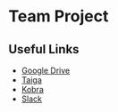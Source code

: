 Team Project
============

Useful Links
------------
- [Google Drive](https://drive.google.com/folderview?id=0BxfQfpm9Zt6KTzlKejB5YXZXbW8&usp=sharing)
- [Taiga](https://tree.taiga.io/project/michaeloultram-team-project/)
- [Kobra](https://kobra.io)
- [Slack](https://uobcsteam.slack.com/)
